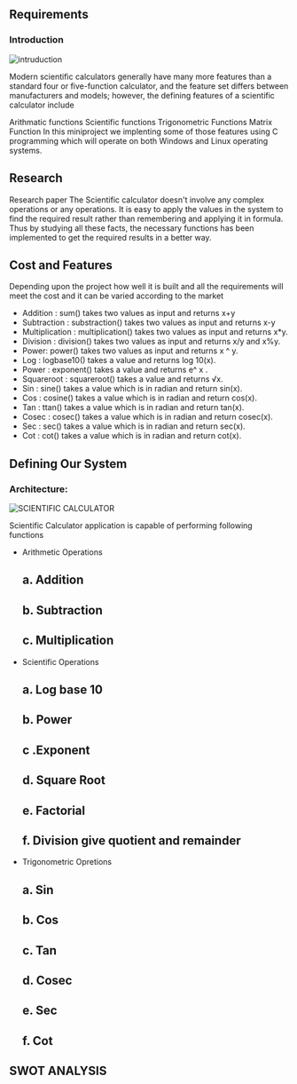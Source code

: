 ## Requirements

### Introduction

![intruduction](https://user-images.githubusercontent.com/62956242/153243216-37a3b333-a5bd-4e1e-be11-aa96854b9003.jpg)

Modern scientific calculators generally have many more features than a standard four or five-function calculator, and the feature set differs between manufacturers and models; however, the defining features of a scientific calculator include

Arithmatic functions
Scientific functions
Trigonometric Functions
Matrix Function In this miniproject we implenting some of those features using C programming which will operate on both Windows and Linux operating systems.

 ## Research
 Research paper The Scientific calculator doesn't involve any complex operations or any operations. It is easy to apply the values in the system to find the required result rather than remembering and applying it in formula. Thus by studying all these facts, the necessary functions has been implemented to get the required results in a better way.
 
 ## Cost and Features
 Depending upon the project how well it is built and all the requirements will meet the cost and it can be varied according to the market
 
* Addition : sum() takes two values as input and returns x+y
* Subtraction : substraction() takes two values as input and returns x-y
* Multiplication : multiplication() takes two values as input and returns x*y.
* Division : division() takes two values as input and returns x/y and x%y.
* Power: power() takes two values as input and returns x ^ y.
* Log : logbase10() takes a value and returns log 10(x).
* Power : exponent() takes a value and returns e^ x .
* Squareroot : squareroot() takes a value and returns √x.
* Sin : sine() takes a value which is in radian and return sin(x).
* Cos : cosine() takes a value which is in radian and return cos(x).
* Tan : ttan() takes a value which is in radian and return tan(x).
* Cosec : cosec() takes a value which is in radian and return cosec(x).
* Sec : sec() takes a value which is in radian and return sec(x).
* Cot : cot() takes a value which is in radian and return cot(x).

## Defining Our System
### Architecture:

![SCIENTIFIC CALCULATOR](https://user-images.githubusercontent.com/62956242/153251456-01dc4bc3-4281-4fda-9fba-aa67b1add614.png)

Scientific Calculator application is capable of performing following functions
* Arithmetic Operations
   ## a. Addition
   ## b. Subtraction
   ## c. Multiplication
* Scientific Operations
   ## a. Log base 10
   ## b. Power
   ## c .Exponent
   ## d. Square Root
   ## e. Factorial
   ## f. Division give quotient and remainder
 * Trigonometric Opretions
    ## a. Sin
    ## b. Cos
    ## c. Tan
    ## d. Cosec
    ## e. Sec
    ## f. Cot

## SWOT ANALYSIS



